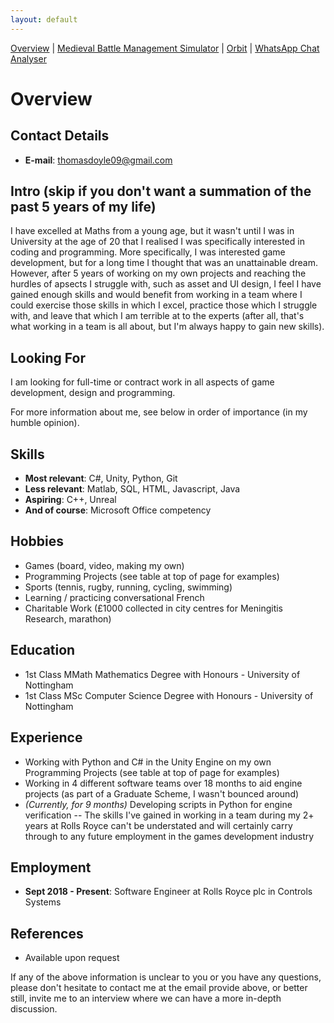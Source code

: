 ```yaml
---
layout: default
---
```


[Overview](https://thomasdoyle11.github.io/) | [Medieval Battle Management Simulator](https://thomasdoyle11.github.io/medieval_battle_management_sim/) | [Orbit](https://thomasdoyle11.github.io/orbit/) | [WhatsApp Chat Analyser](https://thomasdoyle11.github.io/whatsapp_chat_analyser/)

# Overview

## Contact Details
- **E-mail**: thomasdoyle09@gmail.com

## Intro (skip if you don't want a summation of the past 5 years of my life)

I have excelled at Maths from a young age, but it wasn't until I was in University at the age of 20 that I realised I was specifically interested in coding and programming. More specifically, I was interested game development, but for a long time I thought that was an unattainable dream. However, after 5 years of working on my own projects and reaching the hurdles of apsects I struggle with, such as asset and UI design, I feel I have gained enough skills and would benefit from working in a team where I could exercise those skills in which I excel, practice those which I struggle with, and leave that which I am terrible at to the experts (after all, that's what working in a team is all about, but I'm always happy to gain new skills).

## Looking For

I am looking for full-time or contract work in all aspects of game development, design and programming.

For more information about me, see below in order of importance (in my humble opinion).

## Skills

- **Most relevant**: C#, Unity, Python, Git
- **Less relevant**: Matlab, SQL, HTML, Javascript, Java
- **Aspiring**: C++, Unreal
- **And of course**: Microsoft Office competency

## Hobbies

- Games (board, video, making my own)
- Programming Projects (see table at top of page for examples)
- Sports (tennis, rugby, running, cycling, swimming)
- Learning / practicing conversational French
- Charitable Work (£1000 collected in city centres for Meningitis Research, marathon)

## Education

- 1st Class MMath Mathematics Degree with Honours - University of Nottingham
- 1st Class MSc Computer Science Degree with Honours - University of Nottingham

## Experience

- Working with Python and C# in the Unity Engine on my own Programming Projects (see table at top of page for examples)
- Working in 4 different software teams over 18 months to aid engine projects (as part of a Graduate Scheme, I wasn't bounced around)
- _(Currently, for 9 months)_ Developing scripts in Python for engine verification
-- The skills I've gained in working in a team during my 2+ years at Rolls Royce can't be understated and will certainly carry through to any future employment in the games development industry

## Employment

- **Sept 2018 - Present**: Software Engineer at Rolls Royce plc in Controls Systems

## References
- Available upon request

If any of the above information is unclear to you or you have any questions, please don't hesitate to contact me at the email provide above, or better still, invite me to an interview where we can have a more in-depth discussion.

